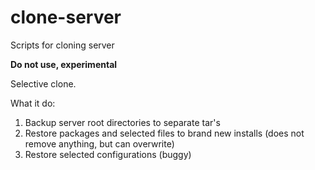 # clone-server
Scripts for cloning server

**Do not use, experimental**

Selective clone.

What it do:
 1. Backup server root directories to separate tar's
 2. Restore packages and selected files to brand new installs (does not remove anything, but can overwrite)
 3. Restore selected configurations (buggy)
 

